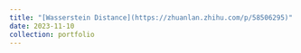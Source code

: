 ```yaml
---
title: "[Wasserstein Distance](https://zhuanlan.zhihu.com/p/58506295)"
date: 2023-11-10
collection: portfolio
---
```

